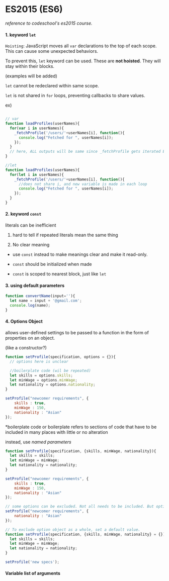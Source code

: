 # ES2015 (ES6)

*reference to codeschool's es2015 course.*

#### 1. keyword `let`

`Hoisting`: JavaScript moves all `var` declarations to the top of each scope.
This can cause some unexpected behaviors.

To prevent this, `let` keyword can be used. These are **not hoisted**.
They will stay within their blocks.

(examples will be added)

`let` cannot be redeclared within same scope.

`let` is not shared in `for` loops, preventing callbacks to share values.

ex)
```JavaScript

// var
function loadProfiles(userNames){
  for(var i in userNames){
    _fetchProfile('/users/'+userNames[i], function(){
      console.log("Fetched for ", userNames[i]);
    });
  }
  // here, ALL outputs will be same since _fetchProfile gets iterated BEFORE callback. i will be the last value after for loop.
}

//let
function loadProfiles(userNames){
  for(let i in userNames){
    _fetchProfile('/users/'+userNames[i], function(){
      //does not share i, and new variable is made in each loop
      console.log("Fetched for ", userNames[i]);
    });
  }
}
```

#### 2. keyword `const`

literals can be inefficient

1) hard to tell if repeated literals mean the same thing

2) No clear meaning

* use `const` instead to make meanings clear and make it read-only.

* `const` should be initialized when made

* `const` is scoped to nearest block, just like `let`


#### 3. using default parameters

```JavaScript
function convertName(input=''){
  let name = input + '@gmail.com';
  console.log(name);
}
```

#### 4. Options Object

allows user-defined settings to be passed to a function in the form of properties on an object.

(like a constructor?)

```JavaScript
function setProfile(specification, options = {}){
  // options here is unclear

  //boilerplate code (wil be repeated)
  let skills = options.skills;
  let minWage = options.minWage;
  let nationality = options.nationality;
}

setProfile("newcomer requirements", {
    skills : true,
    minWage : 150,
    nationality : "Asian"
});
```

\*boilerplate code or boilerplate refers to sections of code that have to be included in many places with little or no alteration

instead, use *named parameters*

```JavaScript
function setProfile(specification, {skills, minWage, nationality}){
  let skills = skills;
  let minWage = minWage;
  let nationality = nationality;
}

setProfile("newcomer requirements", {
    skills : true,
    minWage : 150,
    nationality : "Asian"
});

// some options can be excluded. Not all needs to be included. But option object needs to be included as a whole.
setProfile("newcomer requirements", {
    nationality : "Asian"
});

// To exclude option object as a whole, set a default value.
function setProfile(specification, {skills, minWage, nationality} = {}){
  let skills = skills;
  let minWage = minWage;
  let nationality = nationality;
}

setProfile('new specs');

```

#### Variable list of arguments
